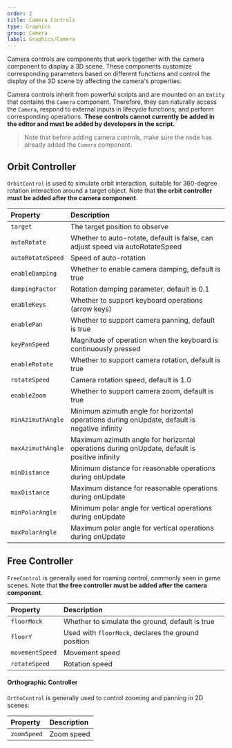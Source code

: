 ```yaml
---
order: 2
title: Camera Controls
type: Graphics
group: Camera
label: Graphics/Camera
---
```


Camera controls are components that work together with the camera component to display a 3D scene. These components customize corresponding parameters based on different functions and control the display of the 3D scene by affecting the camera's properties.

Camera controls inherit from powerful scripts and are mounted on an `Entity` that contains the `Camera` component. Therefore, they can naturally access the `Camera`, respond to external inputs in lifecycle functions, and perform corresponding operations. **These controls cannot currently be added in the editor and must be added by developers in the script.**

> Note that before adding camera controls, make sure the node has already added the `Camera` component.

## Orbit Controller

`OrbitControl` is used to simulate orbit interaction, suitable for 360-degree rotation interaction around a target object. Note that **the orbit controller must be added after the camera component**.

<playground src="gltf-basic.ts"></playground>

| Property         | Description                                                        |
| :--------------- | :----------------------------------------------------------------- |
| `target`         | The target position to observe                                     |
| `autoRotate`     | Whether to auto-rotate, default is false, can adjust speed via autoRotateSpeed |
| `autoRotateSpeed`| Speed of auto-rotation                                             |
| `enableDamping`  | Whether to enable camera damping, default is true                  |
| `dampingFactor`  | Rotation damping parameter, default is 0.1                         |
| `enableKeys`     | Whether to support keyboard operations (arrow keys)                |
| `enablePan`      | Whether to support camera panning, default is true                 |
| `keyPanSpeed`    | Magnitude of operation when the keyboard is continuously pressed   |
| `enableRotate`   | Whether to support camera rotation, default is true                |
| `rotateSpeed`    | Camera rotation speed, default is 1.0                              |
| `enableZoom`     | Whether to support camera zoom, default is true                    |
| `minAzimuthAngle`| Minimum azimuth angle for horizontal operations during onUpdate, default is negative infinity |
| `maxAzimuthAngle`| Maximum azimuth angle for horizontal operations during onUpdate, default is positive infinity |
| `minDistance`    | Minimum distance for reasonable operations during onUpdate         |
| `maxDistance`    | Maximum distance for reasonable operations during onUpdate         |
| `minPolarAngle`  | Minimum polar angle for vertical operations during onUpdate        |
| `maxPolarAngle`  | Maximum polar angle for vertical operations during onUpdate        |

## Free Controller

`FreeControl` is generally used for roaming control, commonly seen in game scenes. Note that **the free controller must be added after the camera component**.

<playground src="controls-free.ts"></playground>

| Property        | Description                               |
| :-------------- | :---------------------------------------- |
| `floorMock`     | Whether to simulate the ground, default is true |
| `floorY`        | Used with `floorMock`, declares the ground position |
| `movementSpeed` | Movement speed                            |
| `rotateSpeed`   | Rotation speed                            |

#### Orthographic Controller

`OrthoControl` is generally used to control zooming and panning in 2D scenes:

<playground src="ortho-control.ts"></playground>

| Property    | Description |
| :---------- | :-----------|
| `zoomSpeed` | Zoom speed  |
